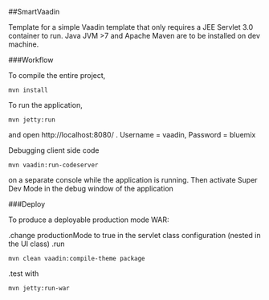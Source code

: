 ##SmartVaadin

Template for a simple Vaadin template that only requires a JEE Servlet 3.0 container to run.
Java JVM >7 and Apache Maven are to be installed on dev machine.


###Workflow

To compile the entire project,

    mvn install

To run the application, 

    mvn jetty:run 

and open http://localhost:8080/ . Username = vaadin, Password = bluemix


Debugging client side code

    mvn vaadin:run-codeserver

on a separate console while the application is running. Then activate Super Dev Mode in the debug window of the application


###Deploy

To produce a deployable production mode WAR:

.change productionMode to true in the servlet class configuration (nested in the UI class)
.run

    mvn clean vaadin:compile-theme package

.test with 

    mvn jetty:run-war





